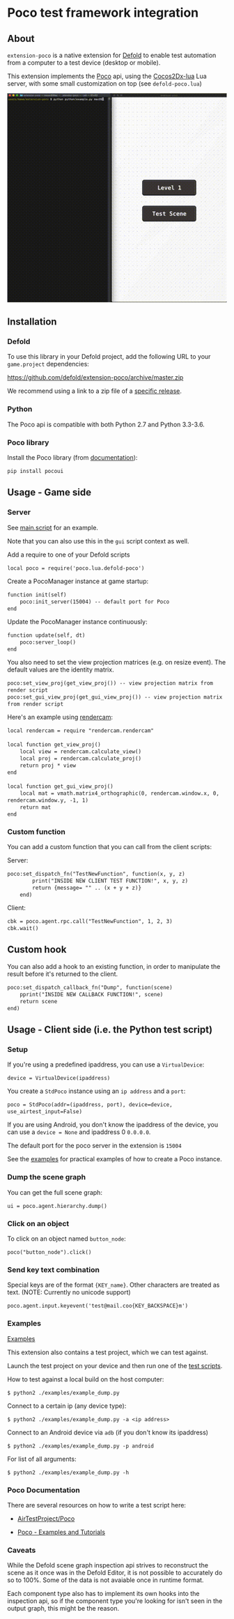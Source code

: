 # Poco test framework integration

## About

`extension-poco` is a native extension for [Defold](https://www.defold.com) to enable test automation from a computer to a test device (desktop or mobile).

This extension implements the [Poco](https://poco-chinese.readthedocs.io/en/latest/#) api, using the [Cocos2Dx-lua](https://poco-chinese.readthedocs.io/en/latest/source/doc/integration.html?highlight=cocos2d#cocos2dx-lua) Lua server, with some small customization on top (see `defold-poco.lua`)

![](./examples/example.gif)

## Installation

### Defold
To use this library in your Defold project, add the following URL to your `game.project` dependencies:

https://github.com/defold/extension-poco/archive/master.zip

We recommend using a link to a zip file of a [specific release](https://github.com/defold/extension-poco/releases).

### Python

The Poco api is compatible with both Python 2.7 and Python 3.3-3.6.

### Poco library

Install the Poco library (from [documentation](https://poco-chinese.readthedocs.io/en/latest/source/README.html#installation)):

    pip install pocoui

## Usage - Game side

### Server

See [main.script](./main/main.script) for an example.

Note that you can also use this in the `gui` script context as well.

Add a require to one of your Defold scripts

    local poco = require('poco.lua.defold-poco')

Create a PocoManager instance at game startup:

    function init(self)
        poco:init_server(15004) -- default port for Poco
    end

Update the PocoManager instance continuously:

    function update(self, dt)
        poco:server_loop()
    end

You also need to set the view projection matrices (e.g. on resize event).
The default values are the identity matrix.

    poco:set_view_proj(get_view_proj()) -- view projection matrix from render script
    poco:set_gui_view_proj(get_gui_view_proj()) -- view projection matrix from render script

Here's an example using [rendercam](https://github.com/rgrams/rendercam):

    local rendercam = require "rendercam.rendercam"

    local function get_view_proj()
        local view = rendercam.calculate_view()
        local proj = rendercam.calculate_proj()
        return proj * view
    end

    local function get_gui_view_proj()
        local mat = vmath.matrix4_orthographic(0, rendercam.window.x, 0, rendercam.window.y, -1, 1)
        return mat
    end

### Custom function

You can add a custom function that you can call from the client scripts:

Server:

    poco:set_dispatch_fn("TestNewFunction", function(x, y, z)
            print("INSIDE NEW CLIENT TEST FUNCTION!", x, y, z)
            return {message= "" .. (x + y + z)}
        end)

Client:

    cbk = poco.agent.rpc.call("TestNewFunction", 1, 2, 3)
    cbk.wait()


## Custom hook

You can also add a hook to an existing function, in order to manipulate the result before it's returned to the client.

    poco:set_dispatch_callback_fn("Dump", function(scene)
        pprint("INSIDE NEW CALLBACK FUNCTION!", scene)
        return scene
    end)


## Usage - Client side (i.e. the Python test script)

### Setup

If you're using a predefined ipaddress, you can use a `VirtualDevice`:

    device = VirtualDevice(ipaddress)

You create a `StdPoco` instance using an `ip address` and a `port`:

    poco = StdPoco(addr=(ipaddress, port), device=device, use_airtest_input=False)

If you are using Android, you don't know the ipaddress of the device, you can use a `device = None` and ipaddress 0 `0.0.0.0`.

The default port for the poco server in the extension is `15004`

See the [examples](https://github.com/defold/extension-poco/tree/master/examples) for practical examples of how to create a Poco instance.


### Dump the scene graph

You can get the full scene graph:

    ui = poco.agent.hierarchy.dump()

### Click on an object

To click on an object named `button_node`:

    poco("button_node").click()

### Send key text combination

Special keys are of the format `{KEY_name}`.
Other characters are treated as text. (NOTE: Currently no unicode support)

    poco.agent.input.keyevent('test@mail.coo{KEY_BACKSPACE}m')


### Examples
[Examples](https://github.com/defold/extension-poco/tree/master/examples)

This extension also contains a test project, which we can test against.

Launch the test project on your device and then run one of the [test scripts](https://github.com/defold/extension-poco/tree/master/examples).

How to test against a local build on the host computer:

    $ python2 ./examples/example_dump.py

Connect to a certain ip (any device type):

    $ python2 ./examples/example_dump.py -a <ip address>

Connect to an Android device via `adb` (if you don't know its ipaddress)

    $ python2 ./examples/example_dump.py -p android

For list of all arguments:

    $ python2 ./examples/example_dump.py -h



### Poco Documentation

There are several resources on how to write a test script here:

* [AirTestProject/Poco](https://github.com/AirtestProject/Poco/blob/master/README.rst)

* [Poco - Examples and Tutorials](https://poco.readthedocs.io/en/latest/source/doc/poco-example/index.html#tutorial)


### Caveats

While the Defold scene graph inspection api strives to reconstruct the scene as it once was in the Defold Editor, it is not possible to accurately do so to 100%. Some of the data is not avaiable once in runtime format.

Each component type also has to implement its own hooks into the inspection api, so if the component type you're looking for isn't seen in the output graph, this might be the reason.

